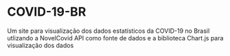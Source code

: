 # COVID-19-BR
Um site para visualização dos dados estatísticos da COVID-19 no Brasil utlizando a NovelCovid API como fonte de dados e a biblioteca Chart.js para visualização dos dados
